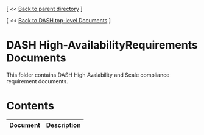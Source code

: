 [ << [Back to parent directory](../README.md) ]

[ << [Back to DASH top-level Documents](../../README.md#contents) ]

# DASH High-AvailabilityRequirements Documents


This folder contains DASH High Avalability and Scale compliance requirement documents.

# Contents

| Document                                               | Description                                |
| ------------------------------------------------------ | ------------------------------------------ |
